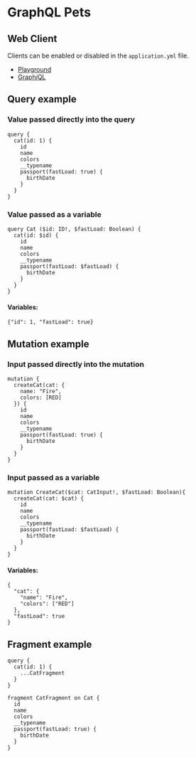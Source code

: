 # GraphQL Pets

## Web Client

Clients can be enabled or disabled in the `application.yml` file.

- [Playground](http://localhost:8080/playground)
- [Graph*i*QL](http://localhost:8080/graphiql)

## Query example

### Value passed directly into the query
```
query {
  cat(id: 1) {
    id
    name
    colors
    __typename
    passport(fastLoad: true) {
      birthDate
    }
  }
}
```

### Value passed as a variable
```
query Cat ($id: ID!, $fastLoad: Boolean) {
  cat(id: $id) {
    id
    name
    colors
    __typename
    passport(fastLoad: $fastLoad) {
      birthDate
    }
  }
}
```
#### Variables:
```
{"id": 1, "fastLoad": true}
```

## Mutation example

### Input passed directly into the mutation
```
mutation {
  createCat(cat: {
    name: "Fire",
    colors: [RED]
  }) {
    id
    name
    colors
    __typename
    passport(fastLoad: true) {
      birthDate
    }
  }
}
```

### Input passed as a variable

```
mutation CreateCat($cat: CatInput!, $fastLoad: Boolean){
  createCat(cat: $cat) {
    id
    name
    colors
    __typename
    passport(fastLoad: $fastLoad) {
      birthDate
    }
  }
}
```
#### Variables:
```
{
  "cat": {
    "name": "Fire",
    "colors": ["RED"]
  },
  "fastLoad": true
}
```

## Fragment example

```
query {
  cat(id: 1) {
    ...CatFragment
  }
}

fragment CatFragment on Cat {
  id
  name
  colors
  __typename
  passport(fastLoad: true) {
    birthDate
  }
}
```